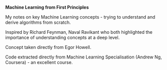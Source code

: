 **Machine Learning from First Principles**

My notes on key Machine Learning concepts - trying to understand and derive algorithms from scratch.

Inspired by Richard Feynman, Naval Ravikant who both highlighted the importance of understanding concepts at a deep level. 

Concept taken directly from Egor Howell.

Code extracted directly from Machine Learning Specialisation (Andrew Ng, Coursera) - an excellent course.
